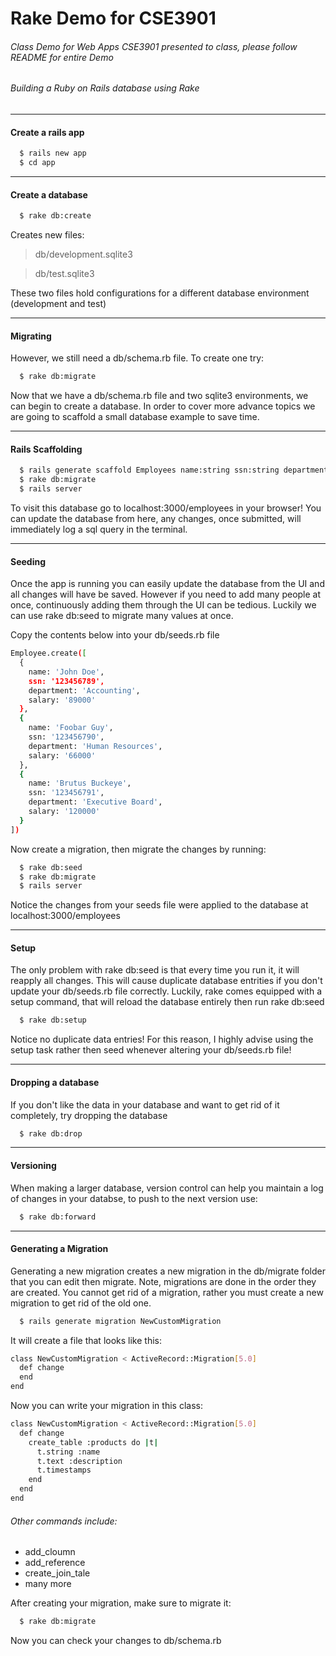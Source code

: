 # Rake Demo for CSE3901
###### Class Demo for Web Apps CSE3901 presented to class, please follow README for entire Demo
###### Building a Ruby on Rails database using Rake
---

#### Create a rails app
```sh
  $ rails new app
  $ cd app
```

---

#### Create a database
```sh
  $ rake db:create
```
Creates new files:
> db/development.sqlite3

> db/test.sqlite3

These two files hold configurations for a different database environment (development and test)

---

#### Migrating
However, we still need a db/schema.rb file. To create one try:
```sh
  $ rake db:migrate
```
Now that we have a db/schema.rb file and two sqlite3 environments, we can begin to create a database. In order to cover more advance topics we are going to scaffold a small database example to save time.

---

#### Rails Scaffolding
```sh
  $ rails generate scaffold Employees name:string ssn:string department:string salary:integer
  $ rake db:migrate
  $ rails server
```
To visit this database go to localhost:3000/employees in your browser! You can update the database from here, any changes, once submitted, will immediately log a sql query in the terminal.

---

#### Seeding
Once the app is running you can easily update the database from the UI and all changes will have be saved. However if you need to add many people at once, continuously adding them through the UI can be tedious. Luckily we can use rake db:seed to migrate many values at once.

Copy the contents below into your db/seeds.rb file
```sh
Employee.create([
  {
    name: 'John Doe',
    ssn: '123456789',
    department: 'Accounting',
    salary: '89000'
  },
  {
    name: 'Foobar Guy',
    ssn: '123456790',
    department: 'Human Resources',
    salary: '66000'
  },
  {
    name: 'Brutus Buckeye',
    ssn: '123456791',
    department: 'Executive Board',
    salary: '120000'
  }
])

```

Now create a migration, then migrate the changes by running:
```sh
  $ rake db:seed
  $ rake db:migrate
  $ rails server
```

Notice the changes from your seeds file were applied to the database at localhost:3000/employees

---

#### Setup
The only problem with rake db:seed is that every time you run it, it will reapply all changes. This will cause duplicate database entrities if you don't update your db/seeds.rb file correctly. Luckily, rake comes equipped with a setup command, that will reload the database entirely then run rake db:seed
```sh
  $ rake db:setup
```

Notice no duplicate data entries! For this reason, I highly advise using the setup task rather then seed whenever altering your db/seeds.rb file!

---

#### Dropping a database

If you don't like the data in your database and want to get rid of it completely, try dropping the database
```sh
  $ rake db:drop
```

---

#### Versioning

When making a larger database, version control can help you maintain a log of changes in your databse, to push to the next version use:
```sh
  $ rake db:forward
```

---

#### Generating a Migration
Generating a new migration creates a new migration in the db/migrate folder that you can edit then migrate. Note, migrations are done in the order they are created. You cannot get rid of a migration, rather you must create a new migration to get rid of the old one.
```sh
  $ rails generate migration NewCustomMigration
```

It will create a file that looks like this:
```sh
class NewCustomMigration < ActiveRecord::Migration[5.0]
  def change
  end
end
```

Now you can write your migration in this class:
```sh
class NewCustomMigration < ActiveRecord::Migration[5.0]
  def change
    create_table :products do |t|
      t.string :name
      t.text :description
      t.timestamps
    end
  end
end
```
###### Other commands include:
* add_cloumn
* add_reference
* create_join_tale
* many more

After creating your migration, make sure to migrate it:
```sh
  $ rake db:migrate
```

Now you can check your changes to db/schema.rb
